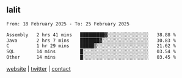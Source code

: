 ## lalit

<!--START_SECTION:waka-->

```txt
From: 18 February 2025 - To: 25 February 2025

Assembly   2 hrs 41 mins   █████████▓░░░░░░░░░░░░░░░   38.88 %
Java       2 hrs 7 mins    ███████▓░░░░░░░░░░░░░░░░░   30.83 %
C          1 hr 29 mins    █████▒░░░░░░░░░░░░░░░░░░░   21.62 %
SQL        14 mins         █░░░░░░░░░░░░░░░░░░░░░░░░   03.54 %
Other      14 mins         █░░░░░░░░░░░░░░░░░░░░░░░░   03.45 %
```

<!--END_SECTION:waka-->

[website](https://lalit.sh) | [twitter](https://x.com/@lalitcodes) | [contact](https://lalit.sh/contact)
